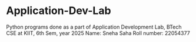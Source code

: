 # Application-Dev-Lab
Python programs done as a part of Application Development Lab, BTech CSE at KIIT, 6th Sem, year 2025
Name: Sneha Saha
Roll number: 22054377
